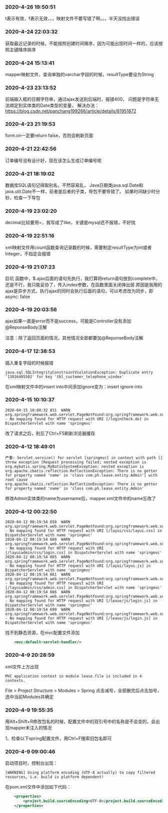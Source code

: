 ### 2020-4-26 19:50:51

t表示有效，f表示无效，，，映射文件不要写错了啊。。。半天没找出错误

### 2020-4-24 22:03:32

获取最近记录的时候，不能按照创建时间降序，因为可能出现时间一样的，应该按照主键降序排序

### 2020-4-24 15:13:41

mapper映射文件，查询单独的varchar字段的时候，resultType要设为String

### 2020-4-23 23:13:52

前端输入框的日期字符串，通过ajax发送到后端时，报错400，
问题是字符串无法绑定到实体类的Date类型的变量，
解决办法：https://blog.csdn.net/panchang199266/article/details/81951872

### 2020-4-23 21:19:53

form.on一定要return false，否则会刷新页面

### 2020-4-21 22:42:56

订单编号没有设计好，现在该怎么生成订单编号呢

### 2020-4-21 18:19:02

数据库SQL语句记得取别名，不然容易乱，
Java日期类java.sql.Date和java.util.Date不一样，前者是后者的子类，导包不要导错了。
如果时间缺少时分秒，检查一下导包

### 2020-4-19 23:02:20

decimal比较要用=，我写成了like，关键是mysql还不报错，不好找

### 2020-4-19 22:51:16

xml映射文件用count函数查询记录数的时候，需要制定resultType为int或者Integer，不指定会报错

### 2020-4-19 21:07:23

巨坑
函数中，$.ajax后面的语句先执行，我打算将return语句放到complete中，还是不行，我只能妥协了，传入index参数，在函数里面关闭弹出层
原因是我用的ajax是异步方式，执行ajax的同时会执行后面的语句，可以考虑改为同步，即async: false

### 2020-4-19 20:03:56

ajax如果一直是error而不是success，可能是Controller没有添加@ReponseBody注解

注意：除了返回页面的情况，其他情况全部都要加@ReponseBody注解

### 2020-4-17 12:38:53

插入重复字段的时候报错
```text
java.sql.SQLIntegrityConstraintViolationException: Duplicate entry '13016405502' for key 'tbl_customer_telephone_uindex'
```

在xml映射文件中的insert into中间添加ignore变为：insert ignore into 

### 2020-4-15 10:10:37

```text
2020-04-15 10:08:32 831  WARN org.springframework.web.servlet.PageNotFound:org.springframework.web.servlet.DispatcherServlet.noHandlerFound(DispatcherServlet.java:1118) - No mapping found for HTTP request with URI [/loginCheck.do] in DispatcherServlet with name 'springmvc'
```

改了请求之后，别忘了Ctrl+F5刷新浏览器缓存


### 2020-4-12 18:49:01

```text
严重: Servlet.service() for servlet [springmvc] in context with path [] threw exception [Request processing failed; nested exception is org.mybatis.spring.MyBatisSystemException: nested exception is org.apache.ibatis.reflection.ReflectionException: There is no getter for property named 'name' in 'class com.ph.lease.entity.Admin'] with root cause
org.apache.ibatis.reflection.ReflectionException: There is no getter for property named 'name' in 'class com.ph.lease.entity.Admin'
```

修改Admin实体类的name为username后，mapper.xml文件中的name忘改了

### 2020-4-12 00:22:50

```text
2020-04-12 00:19:54 650  WARN org.springframework.web.servlet.PageNotFound:org.springframework.web.servlet.DispatcherServlet.noHandlerFound(DispatcherServlet.java:1118) - No mapping found for HTTP request with URI [/layui/css/layui.css] in DispatcherServlet with name 'springmvc'
2020-04-12 00:19:54 660  WARN org.springframework.web.servlet.PageNotFound:org.springframework.web.servlet.DispatcherServlet.noHandlerFound(DispatcherServlet.java:1118) - No mapping found for HTTP request with URI [/layuiadmin/css/login.css] in DispatcherServlet with name 'springmvc'
2020-04-12 00:19:54 665  WARN org.springframework.web.servlet.PageNotFound:org.springframework.web.servlet.DispatcherServlet.noHandlerFound(DispatcherServlet.java:1118) - No mapping found for HTTP request with URI [/layui/layui.js] in DispatcherServlet with name 'springmvc'
2020-04-12 00:19:54 661  WARN org.springframework.web.servlet.PageNotFound:org.springframework.web.servlet.DispatcherServlet.noHandlerFound(DispatcherServlet.java:1118) - No mapping found for HTTP request with URI [/layuiadmin/css/admin.css] in DispatcherServlet with name 'springmvc'
2020-04-12 00:19:54 666  WARN org.springframework.web.servlet.PageNotFound:org.springframework.web.servlet.DispatcherServlet.noHandlerFound(DispatcherServlet.java:1118) - No mapping found for HTTP request with URI [/lease/js/login.js] in DispatcherServlet with name 'springmvc'
2020-04-12 00:19:54 690  WARN org.springframework.web.servlet.PageNotFound:org.springframework.web.servlet.DispatcherServlet.noHandlerFound(DispatcherServlet.java:1118) - No mapping found for HTTP request with URI [/lease/js/login.js] in DispatcherServlet with name 'springmvc'
```

找不到静态资源，在mvc配置文件添加
```xml
    <mvc:default-servlet-handler/>
```

### 2020-4-9 20:28:59

xml文件上方出现
```text
MVC application context in module lease.file is included in 4 contexts.
```

File > Project Structure > Modules > Spring 点击减号，全部删完后点击加号，选中当前Modules并确定

### 2020-4-9 19:55:35

用Alt+Shift+R修改包名的时候，配置文件中的双引号中的名称是不会变的，会出现mapper未注入的情况

1、检查以下spring配置文件，用Ctrl+F搜索旧包名即可

### 2020-4-9 09:00:46

启动项目时，控制台出现：
```text
[WARNING] Using platform encoding (UTF-8 actually) to copy filtered resources, i.e. build is platform dependent!
```
在pom.xml文件中添加如下代码：
```xml
    <properties>
        <project.build.sourceEncoding>UTF-8</project.build.sourceEncoding>
    </properties>
```
